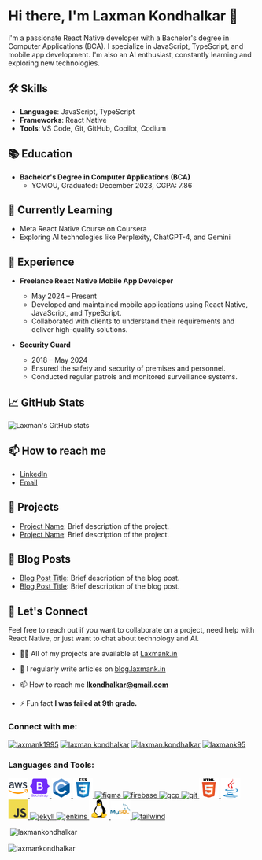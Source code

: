 # Hi there, I'm Laxman Kondhalkar 👋

I'm a passionate React Native developer with a Bachelor's degree in Computer Applications (BCA). I specialize in JavaScript, TypeScript, and mobile app development. I'm also an AI enthusiast, constantly learning and exploring new technologies.

## 🛠 Skills
- **Languages**: JavaScript, TypeScript
- **Frameworks**: React Native
- **Tools**: VS Code, Git, GitHub, Copilot, Codium

## 📚 Education
- **Bachelor's Degree in Computer Applications (BCA)**
  - YCMOU, Graduated: December 2023, CGPA: 7.86

## 🌱 Currently Learning
- Meta React Native Course on Coursera
- Exploring AI technologies like Perplexity, ChatGPT-4, and Gemini

## 💼 Experience
- **Freelance React Native Mobile App Developer**
  - May 2024 – Present
  - Developed and maintained mobile applications using React Native, JavaScript, and TypeScript.
  - Collaborated with clients to understand their requirements and deliver high-quality solutions.

- **Security Guard**
  - 2018 – May 2024
  - Ensured the safety and security of premises and personnel.
  - Conducted regular patrols and monitored surveillance systems.

## 📈 GitHub Stats
![Laxman's GitHub stats](https://github-readme-stats.vercel.app/api?username=laxmankondhalkar&show_icons=true&theme=radical)

## 📫 How to reach me
- [LinkedIn](https://www.linkedin.com/in/laxmankondhalkar/)
- [Email](mailto:your-email@example.com)

## 🔗 Projects
- [Project Name](link): Brief description of the project.
- [Project Name](link): Brief description of the project.

## 📝 Blog Posts
- [Blog Post Title](link): Brief description of the blog post.
- [Blog Post Title](link): Brief description of the blog post.

## 🤝 Let's Connect
Feel free to reach out if you want to collaborate on a project, need help with React Native, or just want to chat about technology and AI.

- 👨‍💻 All of my projects are available at [Laxmank.in](Laxmank.in)

- 📝 I regularly write articles on [blog.laxmank.in](blog.laxmank.in)

- 📫 How to reach me **lkondhalkar@gmail.com**

- ⚡ Fun fact **I was failed at 9th grade.**

<h3 align="left">Connect with me:</h3>
<p align="left">
<a href="https://twitter.com/laxmank1995" target="blank"><img align="center" src="https://raw.githubusercontent.com/rahuldkjain/github-profile-readme-generator/master/src/images/icons/Social/twitter.svg" alt="laxmank1995" height="30" width="40" /></a>
<a href="https://linkedin.com/in/laxman kondhalkar" target="blank"><img align="center" src="https://raw.githubusercontent.com/rahuldkjain/github-profile-readme-generator/master/src/images/icons/Social/linked-in-alt.svg" alt="laxman kondhalkar" height="30" width="40" /></a>
<a href="https://fb.com/laxman.kondhalkar" target="blank"><img align="center" src="https://raw.githubusercontent.com/rahuldkjain/github-profile-readme-generator/master/src/images/icons/Social/facebook.svg" alt="laxman.kondhalkar" height="30" width="40" /></a>
<a href="https://instagram.com/laxmank95" target="blank"><img align="center" src="https://raw.githubusercontent.com/rahuldkjain/github-profile-readme-generator/master/src/images/icons/Social/instagram.svg" alt="laxmank95" height="30" width="40" /></a>
</p>

<h3 align="left">Languages and Tools:</h3>
<p align="left"> <a href="https://aws.amazon.com" target="_blank" rel="noreferrer"> <img src="https://raw.githubusercontent.com/devicons/devicon/master/icons/amazonwebservices/amazonwebservices-original-wordmark.svg" alt="aws" width="40" height="40"/> </a> <a href="https://getbootstrap.com" target="_blank" rel="noreferrer"> <img src="https://raw.githubusercontent.com/devicons/devicon/master/icons/bootstrap/bootstrap-plain-wordmark.svg" alt="bootstrap" width="40" height="40"/> </a> <a href="https://www.cprogramming.com/" target="_blank" rel="noreferrer"> <img src="https://raw.githubusercontent.com/devicons/devicon/master/icons/c/c-original.svg" alt="c" width="40" height="40"/> </a> <a href="https://www.w3schools.com/css/" target="_blank" rel="noreferrer"> <img src="https://raw.githubusercontent.com/devicons/devicon/master/icons/css3/css3-original-wordmark.svg" alt="css3" width="40" height="40"/> </a> <a href="https://www.figma.com/" target="_blank" rel="noreferrer"> <img src="https://www.vectorlogo.zone/logos/figma/figma-icon.svg" alt="figma" width="40" height="40"/> </a> <a href="https://firebase.google.com/" target="_blank" rel="noreferrer"> <img src="https://www.vectorlogo.zone/logos/firebase/firebase-icon.svg" alt="firebase" width="40" height="40"/> </a> <a href="https://cloud.google.com" target="_blank" rel="noreferrer"> <img src="https://www.vectorlogo.zone/logos/google_cloud/google_cloud-icon.svg" alt="gcp" width="40" height="40"/> </a> <a href="https://git-scm.com/" target="_blank" rel="noreferrer"> <img src="https://www.vectorlogo.zone/logos/git-scm/git-scm-icon.svg" alt="git" width="40" height="40"/> </a> <a href="https://www.w3.org/html/" target="_blank" rel="noreferrer"> <img src="https://raw.githubusercontent.com/devicons/devicon/master/icons/html5/html5-original-wordmark.svg" alt="html5" width="40" height="40"/> </a> <a href="https://www.java.com" target="_blank" rel="noreferrer"> <img src="https://raw.githubusercontent.com/devicons/devicon/master/icons/java/java-original.svg" alt="java" width="40" height="40"/> </a> <a href="https://developer.mozilla.org/en-US/docs/Web/JavaScript" target="_blank" rel="noreferrer"> <img src="https://raw.githubusercontent.com/devicons/devicon/master/icons/javascript/javascript-original.svg" alt="javascript" width="40" height="40"/> </a> <a href="https://jekyllrb.com/" target="_blank" rel="noreferrer"> <img src="https://www.vectorlogo.zone/logos/jekyllrb/jekyllrb-icon.svg" alt="jekyll" width="40" height="40"/> </a> <a href="https://www.jenkins.io" target="_blank" rel="noreferrer"> <img src="https://www.vectorlogo.zone/logos/jenkins/jenkins-icon.svg" alt="jenkins" width="40" height="40"/> </a> <a href="https://www.linux.org/" target="_blank" rel="noreferrer"> <img src="https://raw.githubusercontent.com/devicons/devicon/master/icons/linux/linux-original.svg" alt="linux" width="40" height="40"/> </a> <a href="https://www.mysql.com/" target="_blank" rel="noreferrer"> <img src="https://raw.githubusercontent.com/devicons/devicon/master/icons/mysql/mysql-original-wordmark.svg" alt="mysql" width="40" height="40"/> </a> <a href="https://tailwindcss.com/" target="_blank" rel="noreferrer"> <img src="https://www.vectorlogo.zone/logos/tailwindcss/tailwindcss-icon.svg" alt="tailwind" width="40" height="40"/> </a> </p>

<p>&nbsp;<img align="center" src="https://github-readme-stats.vercel.app/api?username=laxmankondhalkar&show_icons=true&locale=en" alt="laxmankondhalkar" /></p>

<p><img align="center" src="https://github-readme-streak-stats.herokuapp.com/?user=laxmankondhalkar&" alt="laxmankondhalkar" /></p>
